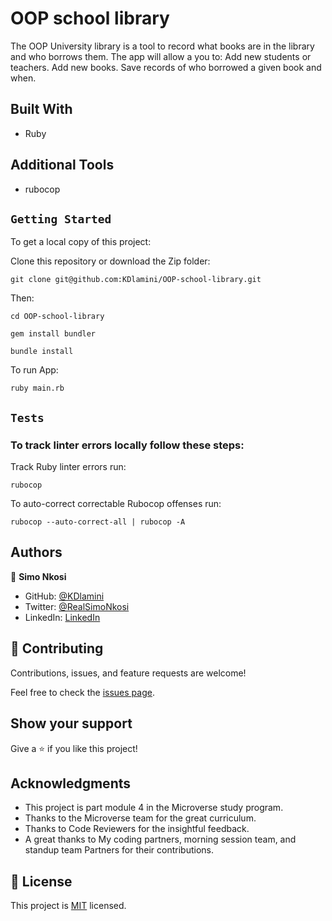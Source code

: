 # OOP school library
The OOP University library is a tool to record what books are in the library and who borrows them. The app will allow a you to:  Add new students or teachers. Add new books. Save records of who borrowed a given book and when.

## Built With

- Ruby

## Additional Tools

- rubocop

## `Getting Started`

To get a local copy of this project:

Clone this repository or download the Zip folder:
```
git clone git@github.com:KDlamini/OOP-school-library.git
```
Then:
```
cd OOP-school-library

gem install bundler

bundle install
```

To run App:
```
ruby main.rb
```

## `Tests`
### To track linter errors locally follow these steps:  

Track Ruby linter errors run:
```
rubocop
```
To auto-correct correctable Rubocop offenses run:
```
rubocop --auto-correct-all | rubocop -A
```

## Authors

👤 **Simo Nkosi**

- GitHub: [@KDlamini](https://github.com/KDlamini)
- Twitter: [@RealSimoNkosi](https://twitter.com/RealSimoNkosi)
- LinkedIn: [LinkedIn](https://www.linkedin.com/in/simo-nkosi-418523180/)

## 🤝 Contributing

Contributions, issues, and feature requests are welcome!

Feel free to check the [issues page](https://github.com/KDlamini/OOP-school-library/issues).

## Show your support

Give a ⭐️ if you like this project!

## Acknowledgments

- This project is part module 4 in the Microverse study program.
- Thanks to the Microverse team for the great curriculum.
- Thanks to Code Reviewers for the insightful feedback.
- A great thanks to My coding partners, morning session team, and standup team Partners for their contributions.

## 📝 License

This project is [MIT](./MIT.md) licensed.
